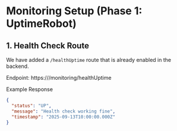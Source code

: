 # Monitoring Setup (Phase 1: UptimeRobot)

## 1. Health Check Route
We have added a `/healthUptime` route that is already enabled in the backend.

Endpoint:
https://<your-deployed-domain>/monitoring/healthUptime

Example Response
```json
{
  "status": "UP",
  "message": "Health check working fine",
  "timestamp": "2025-09-13T10:00:00.000Z"
}